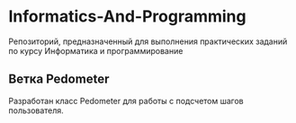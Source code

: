# Informatics-And-Programming
Репозиторий, предназначенный для выполнения практических заданий по курсу Информатика и программирование
## Ветка Pedometer

Разработан класс Pedometer для работы с подсчетом шагов пользователя.